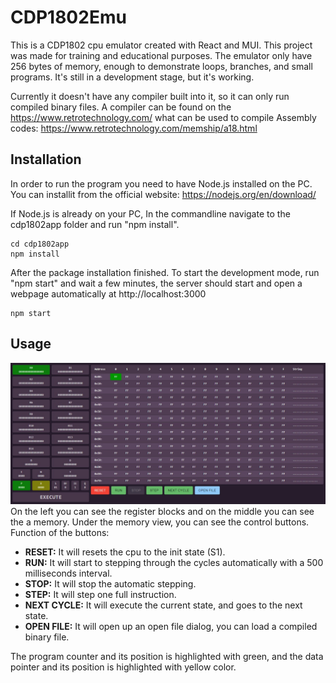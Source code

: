 # CDP1802Emu
This is a CDP1802 cpu emulator created with React and MUI. This project was made for training and educational purposes. The emulator only have 256 bytes of memory, enough to demonstrate loops, branches, and small programs. It's still in a development stage, but it's working.

Currently it doesn't have any compiler built into it, so it can only run compiled binary files. A compiler can be found on the https://www.retrotechnology.com/ what can be used to compile Assembly codes: https://www.retrotechnology.com/memship/a18.html

## Installation
In order to run the program you need to have Node.js installed on the PC. You can installit from the official website: https://nodejs.org/en/download/

If Node.js is already on your PC, In the commandline navigate to the cdp1802app folder and run "npm install".
```
cd cdp1802app
npm install
```
After the package installation finished. To start the development mode, run "npm start" and wait a few minutes, the server should start and open a webpage automatically at http://localhost:3000
```
npm start
```
## Usage
![UI](/img/screenshot.jpg)
On the left you can see the register blocks and on the middle you can see the a memory. Under the memory view, you can see the control buttons.\
Function of the buttons:
- **RESET:** It will resets the cpu to the init state (S1).
- **RUN:** It will start to stepping through the cycles automatically with a 500 milliseconds interval.
- **STOP:** It will stop the automatic stepping.
- **STEP:** It will step one full instruction.
- **NEXT CYCLE:** It will execute the current state, and goes to the next state.
- **OPEN FILE:** It will open up an open file dialog, you can load a compiled binary file.

The program counter and its position is highlighted with green, and the data pointer and its position is highlighted with yellow color.
